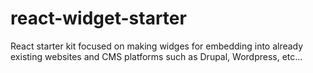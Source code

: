 # react-widget-starter
React starter kit focused on making widges for embedding into already existing websites and CMS platforms such as Drupal, Wordpress, etc...
